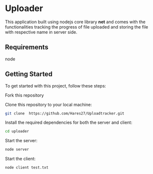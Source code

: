 # Uploader

This application built using nodejs core library **net** and comes with the functionalities tracking the progress of file uploaded and storing the file with respective name in server side.

## Requirements

node

## Getting Started

To get started with this project, follow these steps:

Fork this repository

Clone this repository to your local machine:

```bash
git clone  https://github.com/Hares27/Uploadtracker.git
```

Install the required dependencies for both the server and client:

```bash
cd uploader
```

Start the server:

```bash
node server
```

Start the client:

```bash
node client test.txt
```
